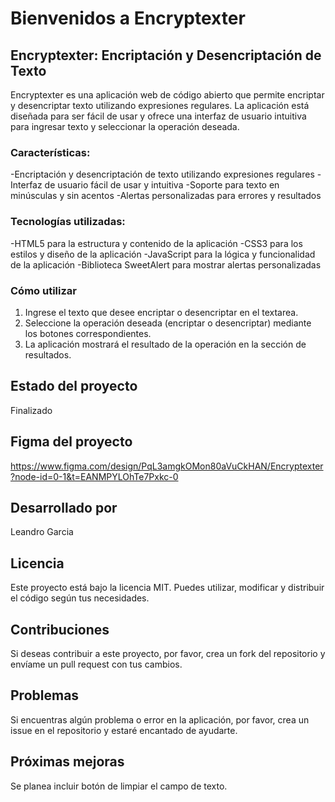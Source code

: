 <h1>Bienvenidos a Encryptexter</h1>


<h2>Encryptexter: Encriptación y Desencriptación de Texto</h2>
<p1>
Encryptexter es una aplicación web de código abierto que permite encriptar y desencriptar texto utilizando expresiones regulares. La aplicación está diseñada para ser fácil de usar y ofrece una interfaz de usuario intuitiva para ingresar texto y seleccionar la operación deseada.

<h3>Características:</h3>

-Encriptación y desencriptación de texto utilizando expresiones regulares
-Interfaz de usuario fácil de usar y intuitiva
-Soporte para texto en minúsculas y sin acentos
-Alertas personalizadas para errores y resultados

<h3>Tecnologías utilizadas:</h3>

-HTML5 para la estructura y contenido de la aplicación
-CSS3 para los estilos y diseño de la aplicación
-JavaScript para la lógica y funcionalidad de la aplicación
-Biblioteca SweetAlert para mostrar alertas personalizadas

<h3>Cómo utilizar</h3>

1. Ingrese el texto que desee encriptar o desencriptar en el textarea.
2. Seleccione la operación deseada (encriptar o desencriptar) mediante los botones correspondientes.
3. La aplicación mostrará el resultado de la operación en la sección de resultados.

<h2>Estado del proyecto</h2>

Finalizado

<h2>Figma del proyecto</h2>

https://www.figma.com/design/PqL3amgkOMon80aVuCkHAN/Encryptexter?node-id=0-1&t=EANMPYLOhTe7Pxkc-0

<h2>Desarrollado por</h2>

Leandro Garcia

<h2>Licencia</h2>

Este proyecto está bajo la licencia MIT. Puedes utilizar, modificar y distribuir el código según tus necesidades.

<h2>Contribuciones</h2>

Si deseas contribuir a este proyecto, por favor, crea un fork del repositorio y envíame un pull request con tus cambios.

<h2>Problemas</h2>

Si encuentras algún problema o error en la aplicación, por favor, crea un issue en el repositorio y estaré encantado de ayudarte.

<h2>Próximas mejoras</h2>

Se planea incluir botón de limpiar el campo de texto.
